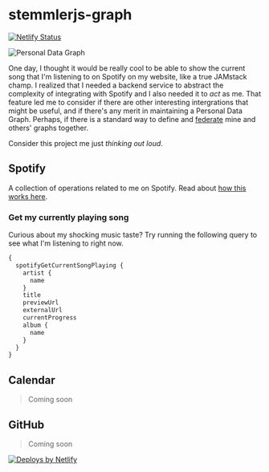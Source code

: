 # stemmlerjs-graph

[![Netlify Status](https://api.netlify.com/api/v1/badges/c6d461e8-80a7-4817-959e-211fc047fdc1/deploy-status)](https://app.netlify.com/sites/infallible-beaver-51cb71/deploys)

![Personal Data Graph](https://user-images.githubusercontent.com/6892666/75119822-6b8f0c80-5654-11ea-9b14-4aee05a13cf5.png)

One day, I thought it would be really cool to be able to show the current song that I'm listening to on Spotify on my website, like a true JAMstack champ. I realized that I needed a backend service to abstract the complexity of integrating with Spotify and I also needed it to _act_ as me. That feature led me to consider if there are other interesting intergrations that might be useful, and if there's any merit in maintaining a Personal Data Graph. Perhaps, if there is a standard way to define and [federate](https://www.apollographql.com/docs/apollo-server/federation/introduction/) mine and others' graphs together. 

Consider this project me just _thinking out loud_. 

## Spotify

A collection of operations related to me on Spotify. Read about [how this works here](https://khalilstemmler.com/articles/tutorials/getting-the-currently-playing-song-spotify/).

### Get my currently playing song

Curious about my shocking music taste? Try running the following query to see what I'm listening to right now.

```graphql
{
  spotifyGetCurrentSongPlaying {
    artist {
      name
    }
    title
    previewUrl
    externalUrl
    currentProgress
  	album {
      name
    }
  }
}
```

## Calendar

> Coming soon

## GitHub

> Coming soon

[![Deploys by Netlify](https://www.netlify.com/img/global/badges/netlify-color-accent.svg)](https://www.netlify.com)
